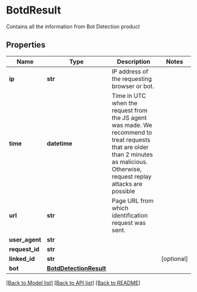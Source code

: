 # BotdResult
Contains all the information from Bot Detection product


## Properties
Name | Type | Description | Notes
------------ | ------------- | ------------- | -------------
**ip** | **str** | IP address of the requesting browser or bot. | 
**time** | **datetime** | Time in UTC when the request from the JS agent was made. We recommend to treat requests that are older than 2 minutes as malicious. Otherwise, request replay attacks are possible | 
**url** | **str** | Page URL from which identification request was sent. | 
**user_agent** | **str** |  | 
**request_id** | **str** |  | 
**linked_id** | **str** |  | [optional] 
**bot** | [**BotdDetectionResult**](BotdDetectionResult.md) |  | 

[[Back to Model list]](../README.md#documentation-for-models) [[Back to API list]](../README.md#documentation-for-api-endpoints) [[Back to README]](../README.md)

